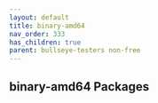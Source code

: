 ```yaml
---
layout: default
title: binary-amd64
nav_order: 333
has_children: true
parent: bullseye-testers non-free
---
```


## binary-amd64 Packages
